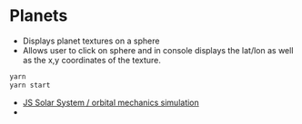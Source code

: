 # Planets

- Displays planet textures on a sphere
- Allows user to click on sphere and in console displays the lat/lon as well as the x,y coordinates of the texture.

```sh
yarn
yarn start
```


- [JS Solar System / orbital mechanics simulation](https://github.com/mgvez/jsorrery)
-